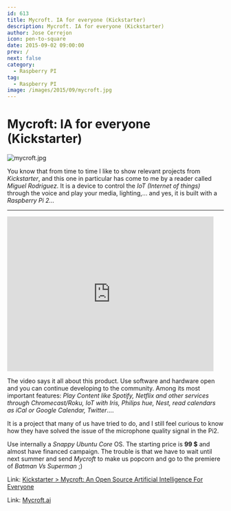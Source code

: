 ```yaml
---
id: 613
title: Mycroft. IA for everyone (Kickstarter)
description: Mycroft. IA for everyone (Kickstarter)
author: Jose Cerrejon
icon: pen-to-square
date: 2015-09-02 09:00:00
prev: /
next: false
category:
  - Raspberry PI
tag:
  - Raspberry PI
image: /images/2015/09/mycroft.jpg
---
```


# Mycroft: IA for everyone (Kickstarter)

![mycroft.jpg](/images/2015/09/mycroft.jpg)

You know that from time to time I like to show relevant projects from *Kickstarter*, and this one in particular has come to me by a reader called *Miguel Rodriguez*. It is a device to control the *IoT (Internet of things)* through the voice and play your media, lighting,... and yes, it is built with a *Raspberry Pi 2...*

- - -
<iframe width="480" height="360" src="https://www.kickstarter.com/projects/aiforeveryone/mycroft-an-open-source-artificial-intelligence-for/widget/video.html" frameborder="0" scrolling="no"> </iframe>

The video says it all about this product. Use software and hardware open and you can continue developing to the community. Among its most important features: *Play Content like Spotify, Netflix and other services through Chromecast/Roku, IoT with Iris, Philips hue, Nest, read calendars as iCal or Google Calendar, Twitter*....

It is a project that many of us have tried to do, and I still feel curious to know how they have solved the issue of the microphone quality signal in the Pi2.

Use internally a *Snappy Ubuntu Core* OS. The starting price is **99 $** and almost have financed campaign. The trouble is that we have to wait until next summer and send *Mycroft* to make us popcorn and go to the premiere of *Batman Vs Superman* ;)


Link: [Kickstarter > Mycroft: An Open Source Artificial Intelligence For Everyone](https://www.kickstarter.com/projects/aiforeveryone/mycroft-an-open-source-artificial-intelligence-for)

Link: [Mycroft.ai](https://mycroft.ai/)